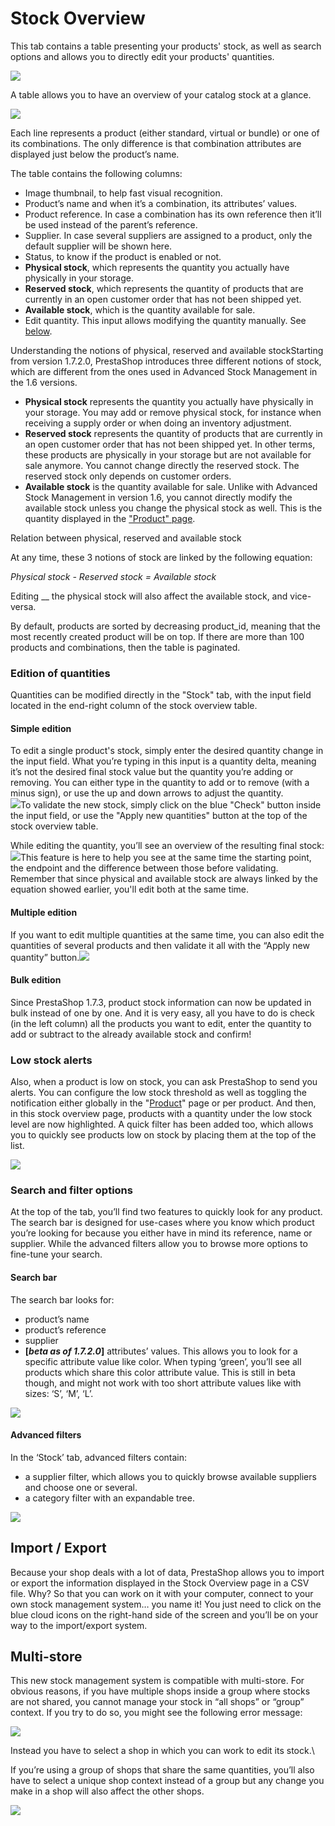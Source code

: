 # Stock Overview

This tab contains a table presenting your products' stock, as well as search options and allows you to directly edit your products' quantities.

![](<../../../../.gitbook/assets/56688695 (3) (3).png>)

A table allows you to have an overview of your catalog stock at a glance.

![](<../../../../.gitbook/assets/56688697 (3) (3) (2).png>)

Each line represents a product (either standard, virtual or bundle) or one of its combinations. The only difference is that combination attributes are displayed just below the product’s name.

The table contains the following columns:

* Image thumbnail, to help fast visual recognition.
* Product’s name and when it’s a combination, its attributes’ values.
* Product reference. In case a combination has its own reference then it’ll be used instead of the parent’s reference.
* Supplier. In case several suppliers are assigned to a product, only the default supplier will be shown here.
* Status, to know if the product is enabled or not.
* **Physical stock**, which represents the quantity you actually have physically in your storage.
* **Reserved stock**, which represents the quantity of products that are currently in an open customer order that has not been shipped yet.
* **Available stock**, which is the quantity available for sale.
* Edit quantity. This input allows modifying the quantity manually. See [below](stock-overview.md#Stockoverview-qty\_edition).

Understanding the notions of physical, reserved and available stockStarting from version 1.7.2.0, PrestaShop introduces three different notions of stock, which are different from the ones used in Advanced Stock Management in the 1.6 versions.

* **Physical stock** represents the quantity you actually have physically in your storage. You may add or remove physical stock, for instance when receiving a supply order or when doing an inventory adjustment.
* **Reserved stock** represents the quantity of products that are currently in an open customer order that has not been shipped yet. In other terms, these products are physically in your storage but are not available for sale anymore. You cannot change directly the reserved stock. The reserved stock only depends on customer orders.
* **Available stock** is the quantity available for sale. Unlike with Advanced Stock Management in version 1.6, you cannot directly modify the available stock unless you change the physical stock as well. This is the quantity displayed in the ["Product" page](../managing-products.md).

Relation between physical, reserved and available stock

At any time, these 3 notions of stock are linked by the following equation:

_Physical stock - Reserved stock = Available stock_

Editing __ the physical stock will also affect the available stock, and vice-versa.

&#x20;By default, products are sorted by decreasing product\_id, meaning that the most recently created product will be on top. If there are more than 100 products and combinations, then the table is paginated.

### Edition of quantities <a href="#stockoverview-qty_editioneditionofquantities" id="stockoverview-qty_editioneditionofquantities"></a>

Quantities can be modified directly in the "Stock" tab, with the input field located in the end-right column of the stock overview table.

#### Simple edition <a href="#stockoverview-simpleedition" id="stockoverview-simpleedition"></a>

To edit a single product's stock, simply enter the desired quantity change in the input field. What you’re typing in this input is a quantity delta, meaning it’s not the desired final stock value but the quantity you’re adding or removing. You can either type in the quantity to add or to remove (with a minus sign), or use the up and down arrows to adjust the quantity.\
![](<../../../../.gitbook/assets/54268490 (5) (1).gif>)To validate the new stock, simply click on the blue "Check" button inside the input field, or use the "Apply new quantities" button at the top of the stock overview table.

While editing the quantity, you’ll see an overview of the resulting final stock:![](<../../../../.gitbook/assets/56688698 (3) (3) (2).png>)This feature is here to help you see at the same time the starting point, the endpoint and the difference between those before validating. Remember that since physical and available stock are always linked by the equation showed earlier, you'll edit both at the same time.

#### Multiple edition <a href="#stockoverview-multipleedition" id="stockoverview-multipleedition"></a>

If you want to edit multiple quantities at the same time, you can also edit the quantities of several products and then validate it all with the “Apply new quantity” button.![](<../../../../.gitbook/assets/54266290 (3) (5) (1).gif>)

#### Bulk edition <a href="#stockoverview-bulkedition" id="stockoverview-bulkedition"></a>

Since PrestaShop 1.7.3, product stock information can now be updated in bulk instead of one by one. And it is very easy, all you have to do is check (in the left column) all the products you want to edit, enter the quantity to add or subtract to the already available stock and confirm!

### Low stock alerts  <a href="#stockoverview-lowstockalerts" id="stockoverview-lowstockalerts"></a>

Also, when a product is low on stock, you can ask PrestaShop to send you alerts. You can configure the low stock threshold as well as toggling the notification either globally in the "[Product](http://doc.prestashop.com/display/PS17/Managing+Products)" page or per product. And then, in this stock overview page, products with a quantity under the low stock level are now highlighted. A quick filter has been added too, which allows you to quickly see products low on stock by placing them at the top of the list.

![](<../../../../.gitbook/assets/55607508 (4) (3).png>)

### Search and filter options <a href="#stockoverview-searchandfilteroptions" id="stockoverview-searchandfilteroptions"></a>

At the top of the tab, you’ll find two features to quickly look for any product. The search bar is designed for use-cases where you know which product you’re looking for because you either have in mind its reference, name or supplier. While the advanced filters allow you to browse more options to fine-tune your search.

#### Search bar <a href="#stockoverview-stock_search_barsearchbar" id="stockoverview-stock_search_barsearchbar"></a>

The search bar looks for:

* product’s name
* product’s reference
* supplier
* **\[**_**beta as of 1.7.2.0**_**]** attributes’ values. This allows you to look for a specific attribute value like color. When typing ‘green’, you’ll see all products which share this color attribute value. This is still in beta though, and might not work with too short attribute values like with sizes: ‘S’, ‘M’, ‘L’.

![](<../../../../.gitbook/assets/54266294 (3) (5) (3).gif>)

#### Advanced filters <a href="#stockoverview-advancedfilters" id="stockoverview-advancedfilters"></a>

In the ‘Stock’ tab, advanced filters contain:

* a supplier filter, which allows you to quickly browse available suppliers and choose one or several.
* a category filter with an expandable tree.

![](<../../../../.gitbook/assets/56688700 (3) (3) (2).png>)

## Import / Export <a href="#stockoverview-import-export" id="stockoverview-import-export"></a>

Because your shop deals with a lot of data, PrestaShop allows you to import or export the information displayed in the Stock Overview page in a CSV file. Why? So that you can work on it with your computer, connect to your own stock management system… you name it! You just need to click on the blue cloud icons on the right-hand side of the screen and you’ll be on your way to the import/export system.

## Multi-store <a href="#stockoverview-multi-store" id="stockoverview-multi-store"></a>

This new stock management system is compatible with multi-store. For obvious reasons, if you have multiple shops inside a group where stocks are not shared, you cannot manage your stock in “all shops” or “group” context. If you try to do so, you might see the following error message:

![](<../../../../.gitbook/assets/56688701 (3) (3) (1).png>)

Instead you have to select a shop in which you can work to edit its stock.\


If you’re using a group of shops that share the same quantities, you’ll also have to select a unique shop context instead of a group but any change you make in a shop will also affect the other shops.

![](<../../../../.gitbook/assets/56688702 (3) (3) (3).png>)
